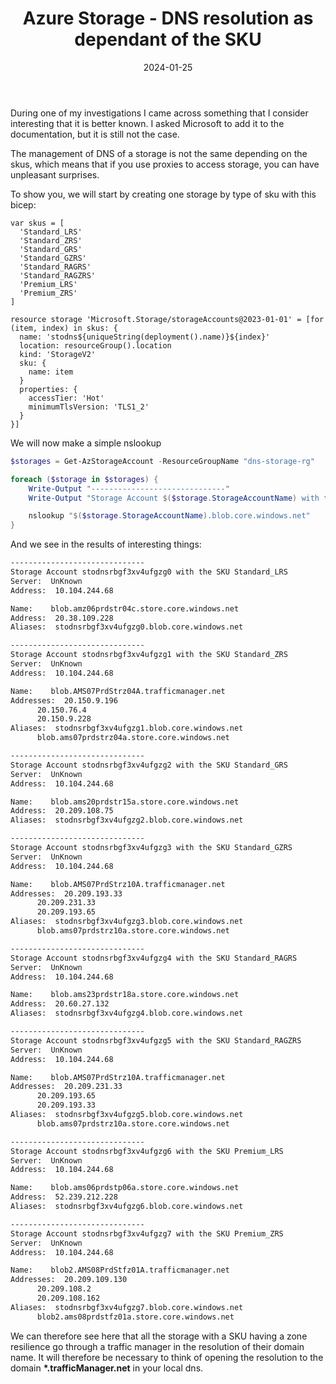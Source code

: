 ﻿---
layout: post
title: Azure Storage - DNS resolution as dependant of the SKU
date: 2024-01-25
categories: [ "Azure", "Storage", "Network" ]
githubcommentIdtoreplace: 
---

During one of my investigations I came across something that I consider interesting that it is better known. I asked Microsoft to add it to the documentation, but it is still not the case.

The management of DNS of a storage is not the same depending on the skus, which means that if you use proxies to access storage, you can have unpleasant surprises.

To show you, we will start by creating one storage by type of sku with this bicep:

```bicep
var skus = [
  'Standard_LRS'
  'Standard_ZRS'
  'Standard_GRS'
  'Standard_GZRS'
  'Standard_RAGRS'
  'Standard_RAGZRS'
  'Premium_LRS'
  'Premium_ZRS'
]

resource storage 'Microsoft.Storage/storageAccounts@2023-01-01' = [for (item, index) in skus: {
  name: 'stodns${uniqueString(deployment().name)}${index}'
  location: resourceGroup().location
  kind: 'StorageV2'
  sku: {
    name: item
  }
  properties: {
    accessTier: 'Hot'
    minimumTlsVersion: 'TLS1_2'
  }
}]
```

We will now make a simple nslookup

```powershell
$storages = Get-AzStorageAccount -ResourceGroupName "dns-storage-rg"

foreach ($storage in $storages) {
    Write-Output "------------------------------"
    Write-Output "Storage Account $($storage.StorageAccountName) with the SKU $($storage.Sku.Name)"

    nslookup "$($storage.StorageAccountName).blob.core.windows.net"
}


```

And we see in the results of interesting things:

```bash
------------------------------
Storage Account stodnsrbgf3xv4ufgzg0 with the SKU Standard_LRS
Server:  UnKnown
Address:  10.104.244.68

Name:    blob.amz06prdstr04c.store.core.windows.net
Address:  20.38.109.228
Aliases:  stodnsrbgf3xv4ufgzg0.blob.core.windows.net

------------------------------
Storage Account stodnsrbgf3xv4ufgzg1 with the SKU Standard_ZRS
Server:  UnKnown
Address:  10.104.244.68

Name:    blob.AMS07PrdStrz04A.trafficmanager.net
Addresses:  20.150.9.196
	  20.150.76.4
	  20.150.9.228
Aliases:  stodnsrbgf3xv4ufgzg1.blob.core.windows.net
	  blob.ams07prdstrz04a.store.core.windows.net

------------------------------
Storage Account stodnsrbgf3xv4ufgzg2 with the SKU Standard_GRS
Server:  UnKnown
Address:  10.104.244.68

Name:    blob.ams20prdstr15a.store.core.windows.net
Address:  20.209.108.75
Aliases:  stodnsrbgf3xv4ufgzg2.blob.core.windows.net

------------------------------
Storage Account stodnsrbgf3xv4ufgzg3 with the SKU Standard_GZRS
Server:  UnKnown
Address:  10.104.244.68

Name:    blob.AMS07PrdStrz10A.trafficmanager.net
Addresses:  20.209.193.33
	  20.209.231.33
	  20.209.193.65
Aliases:  stodnsrbgf3xv4ufgzg3.blob.core.windows.net
	  blob.ams07prdstrz10a.store.core.windows.net

------------------------------
Storage Account stodnsrbgf3xv4ufgzg4 with the SKU Standard_RAGRS
Server:  UnKnown
Address:  10.104.244.68

Name:    blob.ams23prdstr18a.store.core.windows.net
Address:  20.60.27.132
Aliases:  stodnsrbgf3xv4ufgzg4.blob.core.windows.net

------------------------------
Storage Account stodnsrbgf3xv4ufgzg5 with the SKU Standard_RAGZRS
Server:  UnKnown
Address:  10.104.244.68

Name:    blob.AMS07PrdStrz10A.trafficmanager.net
Addresses:  20.209.231.33
	  20.209.193.65
	  20.209.193.33
Aliases:  stodnsrbgf3xv4ufgzg5.blob.core.windows.net
	  blob.ams07prdstrz10a.store.core.windows.net

------------------------------
Storage Account stodnsrbgf3xv4ufgzg6 with the SKU Premium_LRS
Server:  UnKnown
Address:  10.104.244.68

Name:    blob.ams06prdstp06a.store.core.windows.net
Address:  52.239.212.228
Aliases:  stodnsrbgf3xv4ufgzg6.blob.core.windows.net

------------------------------
Storage Account stodnsrbgf3xv4ufgzg7 with the SKU Premium_ZRS
Server:  UnKnown
Address:  10.104.244.68

Name:    blob2.AMS08PrdStfz01A.trafficmanager.net
Addresses:  20.209.109.130
	  20.209.108.2
	  20.209.108.162
Aliases:  stodnsrbgf3xv4ufgzg7.blob.core.windows.net
	  blob2.ams08prdstfz01a.store.core.windows.net
```

We can therefore see here that all the storage with a SKU having a zone resilience go through a traffic manager in the resolution of their domain name. It will therefore be necessary to think of opening the resolution to the domain __*.trafficManager.net__ in your local dns.
